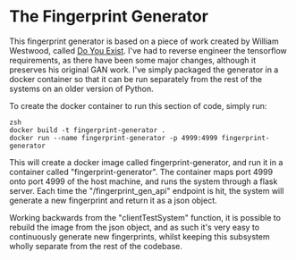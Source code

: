 # The Fingerprint Generator

This fingerprint generator is based on a piece of work
created by William Westwood, called [Do You Exist](https://github.com/iwouldntbother/DoYouExist). 
I've had to reverse engineer the tensorflow requirements, as there have been some major changes, although it preserves
his original GAN work. I've simply packaged the generator in a docker container
so that it can be run separately from the rest of the systems on an older version of Python.

To create the docker container to run this section of code, simply run:
    
    zsh 
    docker build -t fingerprint-generator .
    docker run --name fingerprint-generator -p 4999:4999 fingerprint-generator

This will create a docker image called fingerprint-generator, and run it in a container called "fingerprint-generator".
The container maps port 4999 onto port 4999 of the host machine, and runs the system through a flask server. Each time
the "/fingerprint_gen_api" endpoint is hit, the system will generate a new fingerprint and return it as a json object.

Working backwards from the "clientTestSystem" function, it is possible to rebuild the image from the json object,
and as such it's very easy to continuously generate new fingerprints, whilst keeping this subsystem wholly separate from
the rest of the codebase.